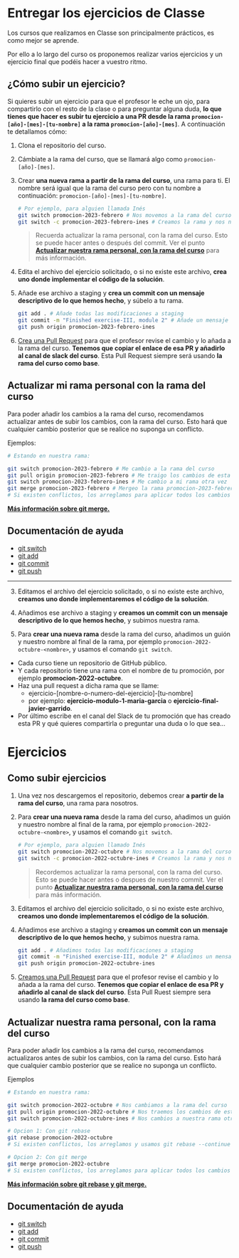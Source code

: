 # Entregar los ejercicios de Classe

Los cursos que realizamos en Classe son principalmente prácticos, es como mejor se aprende.

Por ello a lo largo del curso os proponemos realizar varios ejercicios y un ejercicio final que podéis hacer a vuestro ritmo.

## ¿Cómo subir un ejercicio?

Si quieres subir un ejercicio para que el profesor le eche un ojo, para compartirlo con el resto de la clase o para preguntar alguna duda, **lo que tienes que hacer es subir tu ejercicio a una PR desde la rama `promocion-[año]-[mes]-[tu-nombre]` a la rama `promocion-[año]-[mes]`**. A continuación te detallamos cómo:

1. Clona el repositorio del curso.
2. Cámbiate a la rama del curso, que se llamará algo como `promocion-[año]-[mes]`.
3. Crear **una nueva rama a partir de la rama del curso**, una rama para ti. El nombre será igual que la rama del curso pero con tu nombre a continuación: `promocion-[año]-[mes]-[tu-nombre]`.

   ```bash
   # Por ejemplo, para alguien llamada Inés
   git switch promocion-2023-febrero # Nos movemos a la rama del curso.
   git switch -c promocion-2023-febrero-ines # Creamos la rama y nos novemos a ella.
   ```

   > Recuerda actualizar la rama personal, con la rama del curso. Esto se puede hacer antes o después del commit. Ver el punto [**Actualizar nuestra rama personal, con la rama del curso**](#actualizar-nuestra-rama-personal-con-la-rama-del-curso) para más información.


4. Edita el archivo del ejercicio solicitado, o si no existe este archivo, **crea uno donde implementar el código de la solución**.
5. Añade ese archivo a staging y **crea un commit con un mensaje descriptivo de lo que hemos hecho**, y súbelo a tu rama.

   ```bash
   git add . # Añade todas las modificaciones a staging
   git commit -m "Finished exercise-III, module 2" # Añade un mensaje descriptivo
   git push origin promocion-2023-febrero-ines
   ```

6. [Crea una Pull Request](https://docs.github.com/es/pull-requests/collaborating-with-pull-requests/proposing-changes-to-your-work-with-pull-requests/creating-a-pull-request) para que el profesor revise el cambio y lo añada a la rama del curso. **Tenemos que copiar el enlace de esa PR y añadirlo al canal de slack del curso**. Esta Pull Request siempre será usando **la rama del curso como base**.

## Actualizar mi rama personal con la rama del curso

Para poder añadir los cambios a la rama del curso, recomendamos actualizar antes de subir los cambios, con la rama del curso. Esto hará que cualquier cambio posterior que se realice no suponga un conflicto.

Ejemplos:

```bash
# Estando en nuestra rama:

git switch promocion-2023-febrero # Me cambio a la rama del curso
git pull origin promocion-2023-febrero # Me traigo los cambios de esta rama
git switch promocion-2023-febrero-ines # Me cambio a mi rama otra vez
git merge promocion-2023-febrero # Mergeo la rama promocion-2023-febrero en promocion-2023-febrero-ines
# Si existen conflictos, los arreglamos para aplicar todos los cambios de la rama del curso
```

[**Más información sobre git merge.**](https://www.freecodecamp.org/espanol/news/la-guia-definitiva-para-git-merge-y-git-rebase/)

## Documentación de ayuda

- [git switch](https://git-scm.com/docs/git-switch)
- [git add](https://git-scm.com/docs/git-add)
- [git commit](https://git-scm.com/docs/git-commit)
- [git push](https://git-scm.com/docs/git-push)

______

















3. Editamos el archivo del ejercicio solicitado, o si no existe este archivo, **creamos uno donde implementaremos el código de la solución**.
4. Añadimos ese archivo a staging y **creamos un commit con un mensaje descriptivo de lo que hemos hecho**, y subimos nuestra rama.



4. Para **crear una nueva rama** desde la rama del curso, añadimos un guión y nuestro nombre al final de la rama, por ejemplo `promocion-2022-octubre-<nombre>`, y usamos el comando `git switch`.


- Cada curso tiene un repositorio de GitHub público.
- Y cada repositorio tiene una rama con el nombre de tu promoción, por ejemplo **promocion-2022-octubre**.
- Haz una pull request a dicha rama que se llame:
  - ejercicio-[nombre-o-numero-del-ejercicio]-[tu-nombre]
  - por ejemplo: **ejercicio-modulo-1-maria-garcia** o **ejercicio-final-javier-garrido**.
- Por último escribe en el canal del Slack de tu promoción que has creado esta PR y qué quieres compartirla o preguntar una duda o lo que sea...



# Ejercicios

## Como subir ejercicios

1. Una vez nos descargemos el repositorio, debemos crear **a partir de la rama del curso**, una rama para nosotros.
2. Para **crear una nueva rama** desde la rama del curso, añadimos un guión y nuestro nombre al final de la rama, por ejemplo `promocion-2022-octubre-<nombre>`, y usamos el comando `git switch`.

   ```bash
   # Por ejemplo, para alguien llamado Inés
   git switch promocion-2022-octubre # Nos movemos a la rama del curso.
   git switch -c promocion-2022-octubre-ines # Creamos la rama y nos novemos a ella.
   ```

   > Recordemos actualizar la rama personal, con la rama del curso. Esto se puede hacer antes o despues de nuestro commit. Ver el punto [**Actualizar nuestra rama personal, con la rama del curso**](#actualizar-nuestra-rama-personal-con-la-rama-del-curso) para más información.

3. Editamos el archivo del ejercicio solicitado, o si no existe este archivo, **creamos uno donde implementaremos el código de la solución**.
4. Añadimos ese archivo a staging y **creamos un commit con un mensaje descriptivo de lo que hemos hecho**, y subimos nuestra rama.

   ```bash
   git add . # Añadimos todas las modificaciones a staging
   git commit -m "Finished exercise-III, module 2" # Añadimos un mensaje descriptivo
   git push origin promocion-2022-octubre-ines
   ```

5. [Creamos una Pull Request](https://docs.github.com/es/pull-requests/collaborating-with-pull-requests/proposing-changes-to-your-work-with-pull-requests/creating-a-pull-request) para que el profesor revise el cambio y lo añada a la rama del curso. **Tenemos que copiar el enlace de esa PR y añadirlo al canal de slack del curso**. Esta Pull Ruest siempre sera usando **la rama del curso como base**.

## Actualizar nuestra rama personal, con la rama del curso

Para poder añadir los cambios a la rama del curso, recomendamos actualizaros antes de subir los cambios, con la rama del curso. Esto hará que cualquier cambio posterior que se realice no suponga un conflicto.

Ejemplos

```bash
# Estando en nuestra rama:

git switch promocion-2022-octubre # Nos cambiamos a la rama del curso
git pull origin promocion-2022-octubre # Nos traemos los cambios de esta rama
git switch promocion-2022-octubre-ines # Nos cambios a nuestra rama otra vez

# Opcion 1: Con git rebase
git rebase promocion-2022-octubre
# Si existen conflictos, los arreglamos y usamos git rebase --continue para aplicar todos los cambios de la rama del curso

# Opcion 2: Con git merge
git merge promocion-2022-octubre
# Si existen conflictos, los arreglamos para aplicar todos los cambios de la rama del curso
```

[**Más información sobre git rebase y git merge.**](https://www.freecodecamp.org/espanol/news/la-guia-definitiva-para-git-merge-y-git-rebase/)

## Documentación de ayuda

- [git switch](https://git-scm.com/docs/git-switch)
- [git add](https://git-scm.com/docs/git-add)
- [git commit](https://git-scm.com/docs/git-commit)
- [git push](https://git-scm.com/docs/git-push)

